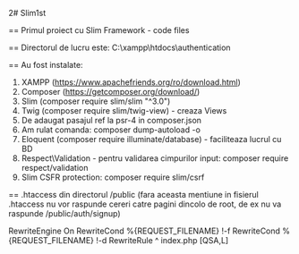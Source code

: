 2# Slim1st

==
Primul proiect cu Slim Framework - code files

==
Directorul de lucru este: C:\xampp\htdocs\authentication

==
Au fost instalate:
  1. XAMPP (https://www.apachefriends.org/ro/download.html)
  2. Composer (https://getcomposer.org/download/)
  3. Slim (composer require slim/slim "^3.0")
  4. Twig (composer require slim/twig-view) - creaza Views
  5. De adaugat pasajul ref la psr-4 in composer.json 
  6. Am rulat comanda: composer dump-autoload -o
  7. Eloquent (composer require illuminate/database) - faciliteaza lucrul cu BD
  8. Respect\Validation - pentru validarea cimpurilor input: composer require respect/validation
  9. Slim CSFR protection: composer require slim/csrf

==
.htaccess din directorul /public
(fara aceasta mentiune in fisierul .htaccess nu vor raspunde cereri catre pagini dincolo de root, de ex nu va raspunde /public/auth/signup)

  RewriteEngine On
  RewriteCond %{REQUEST_FILENAME} !-f
  RewriteCond %{REQUEST_FILENAME} !-d
  RewriteRule ^ index.php [QSA,L]
 
